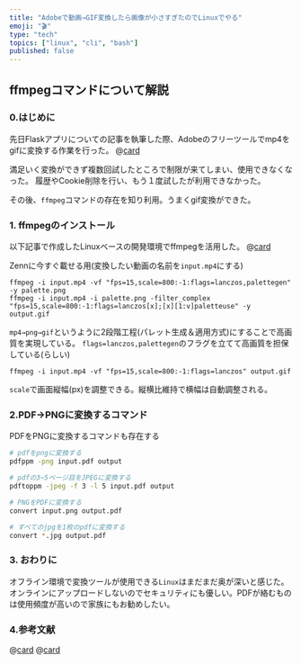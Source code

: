 ```yaml
---
title: "Adobeで動画→GIF変換したら画像が小さすぎたのでLinuxでやる"
emoji: "🎬"
type: "tech"
topics: ["linux", "cli", "bash"]
published: false
---
```


## ffmpegコマンドについて解説

### 0.はじめに

先日Flaskアプリについての記事を執筆した際、Adobeのフリーツールでmp4をgifに変換する作業を行った。
@[card](https://zenn.dev/nickelth/articles/outputreportpy)

満足いく変換ができず複数回試したところで制限が来てしまい、使用できなくなった。
履歴やCookie削除を行い、もう１度試したが利用できなかった。

その後、`ffmpeg`コマンドの存在を知り利用。うまくgif変換ができた。

### 1. ffmpegのインストール

以下記事で作成したLinuxベースの開発環境でffmpegを活用した。
@[card](https://zenn.dev/nickelth/articles/ubuntuenvsetup)

Zennに今すぐ載せる用(変換したい動画の名前を`input.mp4`にする)
```bash:高画質版
ffmpeg -i input.mp4 -vf "fps=15,scale=800:-1:flags=lanczos,palettegen" -y palette.png
ffmpeg -i input.mp4 -i palette.png -filter_complex "fps=15,scale=800:-1:flags=lanczos[x];[x][1:v]paletteuse" -y output.gif
```
`mp4→png→gif`というように2段階工程(パレット生成＆適用方式)にすることで高画質を実現している。
`flags=lanczos,palettegen`のフラグを立てて高画質を担保している(らしい)

```bash:軽量版
ffmpeg -i input.mp4 -vf "fps=15,scale=800:-1:flags=lanczos" output.gif
```
`scale`で画面縦幅(px)を調整できる。縦横比維持で横幅は自動調整される。

### 2.PDF→PNGに変換するコマンド
PDFをPNGに変換するコマンドも存在する

```bash
# pdfをpngに変換する
pdfppm -png input.pdf output

# pdfの3~5ページ目をJPEGに変換する
pdftoppm -jpeg -f 3 -l 5 input.pdf output

# PNGをPDFに変換する
convert input.png output.pdf

# すべてのjpgを1枚のpdfに変換する
convert *.jpg output.pdf
```

### 3. おわりに
オフライン環境で変換ツールが使用できる`Linux`はまだまだ奥が深いと感じた。オンラインにアップロードしないのでセキュリティにも優しい。PDFが絡むものは使用頻度が高いので家族にもお勧めしたい。

### 4.参考文献
@[card](https://namileriblog.com/mac/ffmpeg)
@[card](https://qiita.com/saka212/items/fae883a4030857f41c1c)